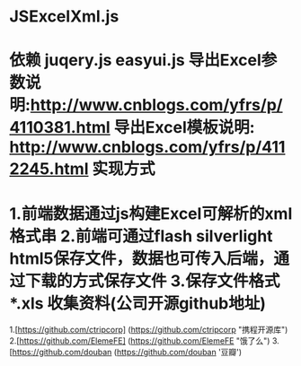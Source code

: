 JSExcelXml.js
==========
依赖 juqery.js easyui.js
导出Excel参数说明:http://www.cnblogs.com/yfrs/p/4110381.html
导出Excel模板说明: http://www.cnblogs.com/yfrs/p/4112245.html
实现方式
=========
1.前端数据通过js构建Excel可解析的xml格式串
2.前端可通过flash silverlight html5保存文件，数据也可传入后端，通过下载的方式保存文件
3.保存文件格式*.xls
收集资料(公司开源github地址)
=========
1.[https://github.com/ctripcorp] (https://github.com/ctripcorp "携程开源库") 
2.[https://github.com/ElemeFE] (https://github.com/ElemeFE "饿了么")
3.[https://github.com/douban (https://github.com/douban '豆瓣')
